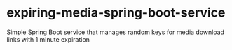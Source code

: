 # expiring-media-spring-boot-service
Simple Spring Boot service that manages random keys for media download links with 1 minute expiration
